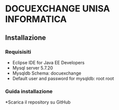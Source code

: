# DOCUEXCHANGE UNISA INFORMATICA

## Installazione

### Requisisiti
* Eclipse IDE for Java EE Developers
* Mysql server 5.7.20
* Mysqldb Schema: docuexchange
* Default user and password for mysqldb: root root

### Guida installazione
*Scarica il repository su GitHub
